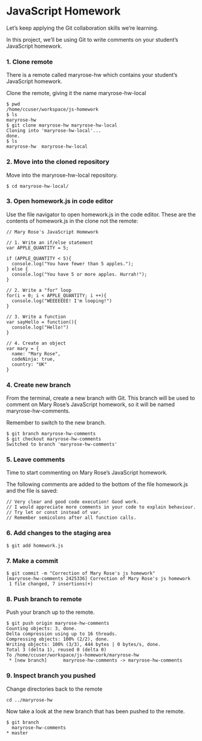 # JavaScript Homework
Let’s keep applying the Git collaboration skills we’re learning.

In this project, we’ll be using Git to write comments on your student’s JavaScript homework.


### 1. Clone remote
There is a remote called maryrose-hw which contains your student’s JavaScript homework.

Clone the remote, giving it the name maryrose-hw-local
```
$ pwd
/home/ccuser/workspace/js-homework
$ ls
maryrose-hw
$ git clone maryrose-hw maryrose-hw-local
Cloning into 'maryrose-hw-local'...
done.
$ ls
maryrose-hw  maryrose-hw-local
```

### 2. Move into the cloned repository
Move into the maryrose-hw-local repository.
```
$ cd maryrose-hw-local/
```

### 3. Open homework.js in code editor
Use the file navigator to open homework.js in the code editor. These are the contents of homework.js in the clone not the remote:
```
// Mary Rose's JavaScript Homework

// 1. Write an if/else statement
var APPLE_QUANTITY = 5;

if (APPLE_QUANTITY < 5){
  console.log("You have fewer than 5 apples.");
} else {
  console.log("You have 5 or more apples. Hurrah!");
}

// 2. Write a "for" loop
for(i = 0; i < APPLE_QUANTITY; i ++){
  console.log("WEEEEEEE! I'm looping!")
}

// 3. Write a function
var sayHello = function(){
  console.log("Hello!")
}

// 4. Create an object
var mary = {
  name: "Mary Rose",
  codeNinja: true,
  country: "UK"
}
```

### 4. Create new branch
From the terminal, create a new branch with Git. This branch will be used to comment on Mary Rose’s JavaScript homework, so it will be named maryrose-hw-comments. 

Remember to switch to the new branch.
```
$ git branch maryrose-hw-comments
$ git checkout maryrose-hw-comments
Switched to branch 'maryrose-hw-comments'
```

### 5. Leave comments
Time to start commenting on Mary Rose’s JavaScript homework.

The following comments are added to the bottom of the file homework.js and the file is saved:
```
// Very clear and good code execution! Good work.
// I would appreciate more comments in your code to explain behaviour.
// Try let or const instead of var.
// Remember semicolons after all function calls.
```

### 6. Add changes to the staging area
```
$ git add homework.js
```

### 7. Make a commit
```
$ git commit -m "Correction of Mary Rose's js homework"
[maryrose-hw-comments 2425336] Correction of Mary Rose's js homework
 1 file changed, 7 insertions(+)
```

### 8. Push branch to remote
Push your branch up to the remote.
```
$ git push origin maryrose-hw-comments
Counting objects: 3, done.
Delta compression using up to 16 threads.
Compressing objects: 100% (2/2), done.
Writing objects: 100% (3/3), 444 bytes | 0 bytes/s, done.
Total 3 (delta 1), reused 0 (delta 0)
To /home/ccuser/workspace/js-homework/maryrose-hw
 * [new branch]      maryrose-hw-comments -> maryrose-hw-comments
```

### 9. Inspect branch you pushed
Change directories back to the remote
```
cd ../maryrose-hw
```
Now take a look at the new branch that has been pushed to the remote.
```
$ git branch
  maryrose-hw-comments
* master
```